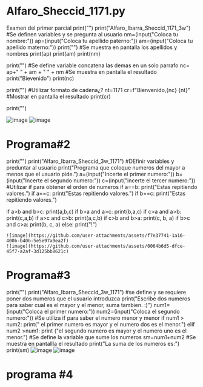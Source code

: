 # Alfaro_Sheccid_1171.py
Examen del primer parcial
print("")
print("Alfaro_Ibarra_Sheccid_1171_3w")
#Se definen variables y se pregunta al usuario
nm=(input("Coloca tu nombre:"))
ap=(input("Coloca tu apellido paterno:"))
am=(input("Coloca tu apellido materno:"))
print("")
#Se muestra en pantalla los apellidos y nombres
print(ap)
print(am)
print(nm)

print("")
#Se define variable concatena las demas en un solo parrafo
nc= ap+" "  + am + " " + nm
#Se muestra en pantalla el resultado
print("Bievenido")
print(nc)

print("")
#Utilizar formato de cadena¿?
nt=1171
cr=f"Bienvenido,{nc} {nt}"
#Mostrar en pantalla el resultado
print(cr)

print("")

![image](https://github.com/user-attachments/assets/efeb89a9-f981-45a6-a82e-c431b476aa88)
![image](https://github.com/user-attachments/assets/66ab53fe-b986-47a6-b980-8e7a4a3f3236)
# Programa#2
print("")
print("Alfaro_Ibarra_Sheccid_3w_1171")
#DEfinir variables y preduntar al usuario
print("Programa que coloque numeros del mayor a menos que el usuario pide.")
a=(input("Incerte el primer numero:"))
b=(input("Incerte el segundo numero:"))
c=(input("incerte el tercer numero:"))
#Utilizar if para obtener el orden de numeros
if a==b:
    print("Estas repitiendo valores.")
if a==c:
    print("Estas repitiendo valores.")
if b==c:
    print("Estas repitiendo valores.")

if a>b and b>c:
    print(a,b,c)
if b>a  and a>c:
    print(b,a,c)
if c>a and a>b:
    print(c,a,b)
if a>c and c>b:
    print(a,c,b)
if c>b and b>a:
    print(c, b, a)
if b>c and c>a:
    print(b, c, a)
else:
    print("!")

    ![image](https://github.com/user-attachments/assets/f7e37741-1a16-400b-b40b-5e5e97a9ea2f)
    ![image](https://github.com/user-attachments/assets/0064b6d5-dfce-45f7-a2af-3d125bb8621c)
# Programa#3
print("")
print("Alfaro_Ibarra_Sheccid_3w_1171")
#se define y se requiere poner dos numeros que el usuario introduzca
print("Escribe dos numeros para saber cual es el mayor y el menor, suma tambien. :)")
num1=(input("Coloca el primer numero:"))
num2=(input("Coloca el segundo numero:"))
#Se utiliza if para saber el numero menor y menor
if num1 > num2:
    print(" el primer numero es mayor y el numero dos es el menor.")
elif num2 >num1:
    print ("el segundo numero es mayor y el numero uno es el menor.")
#Se define la variable que sume los numeros
sm=num1+num2
#Se muestra en pantallla el resultado
print("La suma de los numeros es:")
print(sm)
![image](https://github.com/user-attachments/assets/5799792a-c8e5-4f92-8c37-bbe941431002)
![image](https://github.com/user-attachments/assets/3df85da1-b11e-4415-b1b5-ffcfe74f9386)

# programa #4



    






